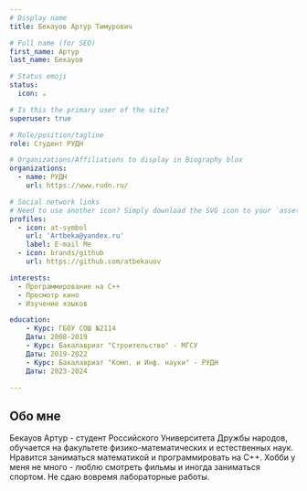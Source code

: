 ```yaml
---
# Display name
title: Бекауов Артур Тимурович

# Full name (for SEO)
first_name: Артур
last_name: Бекауов

# Status emoji
status:
  icon: ☕️

# Is this the primary user of the site?
superuser: true

# Role/position/tagline
role: Студент РУДН

# Organizations/Affiliations to display in Biography blox
organizations:
  - name: РУДН
    url: https://www.rudn.ru/

# Social network links
# Need to use another icon? Simply download the SVG icon to your `assets/media/icons/` folder.
profiles:
  - icon: at-symbol
    url: 'Artbeka@yandex.ru'
    label: E-mail Me
  - icon: brands/github
    url: https://github.com/atbekauov

interests:
  - Программирование на C++
  - Просмотр кино
  - Изучение языков 

education:
	- Курс: ГБОУ СОШ №2114
	Даты: 2008-2019
	- Курс: Бакалавриат "Строительство" - МГСУ
	Даты: 2019-2022 
	- Курс: Бакалавриат "Комп. и Инф. науки" - РУДН
	Даты: 2023-2024

---
```


## Обо мне

Бекауов Артур - студент Российского Университета Дружбы народов, обучается на факультете физико-математических и естественных наук. Нравится заниматься математикой и программировать на С++. Хобби у меня не много - люблю смотреть фильмы и иногда заниматься спортом. Не сдаю вовремя лабораторные работы.
